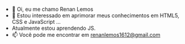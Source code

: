 - 👋 Oi, eu me chamo Renan Lemos
- 👀 Estou interessado em aprimorar meus conhecimentos em HTML5, CSS e JavaScript ...
- Atualmente estou aprendendo JS. 
- 📫 Você pode me encontrar em renanlemos1612@gmail.com 

<!---

--->

